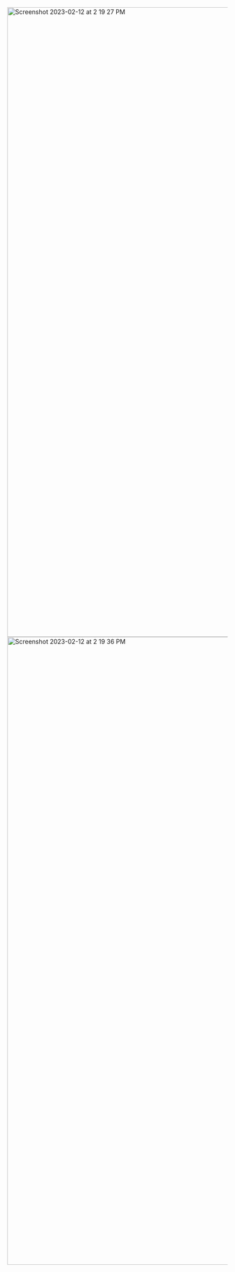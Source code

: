 <img width="1436" alt="Screenshot 2023-02-12 at 2 19 27 PM" src="https://user-images.githubusercontent.com/73857543/218310766-0cee7d71-ff01-4771-8ae7-481e0bd5b083.png">

<img width="1432" alt="Screenshot 2023-02-12 at 2 19 36 PM" src="https://user-images.githubusercontent.com/73857543/218310769-939a0769-5095-415d-9c1e-5c13ed689fe3.png">

